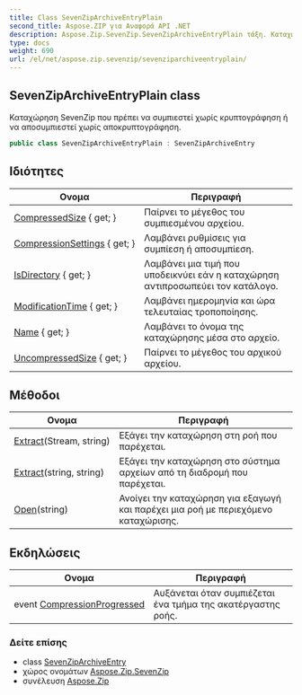 ```yaml
---
title: Class SevenZipArchiveEntryPlain
second_title: Aspose.ZIP για Αναφορά API .NET
description: Aspose.Zip.SevenZip.SevenZipArchiveEntryPlain τάξη. Καταχώρηση SevenZip που πρέπει να συμπιεστεί χωρίς κρυπτογράφηση ή να αποσυμπιεστεί χωρίς αποκρυπτογράφηση.
type: docs
weight: 690
url: /el/net/aspose.zip.sevenzip/sevenziparchiveentryplain/
---
```

## SevenZipArchiveEntryPlain class

Καταχώρηση SevenZip που πρέπει να συμπιεστεί χωρίς κρυπτογράφηση ή να αποσυμπιεστεί χωρίς αποκρυπτογράφηση.

```csharp
public class SevenZipArchiveEntryPlain : SevenZipArchiveEntry
```

## Ιδιότητες

| Ονομα | Περιγραφή |
| --- | --- |
| [CompressedSize](../../aspose.zip.sevenzip/sevenziparchiveentry/compressedsize/) { get; } | Παίρνει το μέγεθος του συμπιεσμένου αρχείου. |
| [CompressionSettings](../../aspose.zip.sevenzip/sevenziparchiveentry/compressionsettings/) { get; } | Λαμβάνει ρυθμίσεις για συμπίεση ή αποσυμπίεση. |
| [IsDirectory](../../aspose.zip.sevenzip/sevenziparchiveentry/isdirectory/) { get; } | Λαμβάνει μια τιμή που υποδεικνύει εάν η καταχώρηση αντιπροσωπεύει τον κατάλογο. |
| [ModificationTime](../../aspose.zip.sevenzip/sevenziparchiveentry/modificationtime/) { get; } | Λαμβάνει ημερομηνία και ώρα τελευταίας τροποποίησης. |
| [Name](../../aspose.zip.sevenzip/sevenziparchiveentry/name/) { get; } | Λαμβάνει το όνομα της καταχώρησης μέσα στο αρχείο. |
| [UncompressedSize](../../aspose.zip.sevenzip/sevenziparchiveentry/uncompressedsize/) { get; } | Παίρνει το μέγεθος του αρχικού αρχείου. |

## Μέθοδοι

| Ονομα | Περιγραφή |
| --- | --- |
| [Extract](../../aspose.zip.sevenzip/sevenziparchiveentry/extract/)(Stream, string) | Εξάγει την καταχώρηση στη ροή που παρέχεται. |
| [Extract](../../aspose.zip.sevenzip/sevenziparchiveentry/extract/)(string, string) | Εξάγει την καταχώρηση στο σύστημα αρχείων από τη διαδρομή που παρέχεται. |
| [Open](../../aspose.zip.sevenzip/sevenziparchiveentry/open/)(string) | Ανοίγει την καταχώρηση για εξαγωγή και παρέχει μια ροή με περιεχόμενο καταχώρισης. |

## Εκδηλώσεις

| Ονομα | Περιγραφή |
| --- | --- |
| event [CompressionProgressed](../../aspose.zip.sevenzip/sevenziparchiveentry/compressionprogressed/) | Αυξάνεται όταν συμπιέζεται ένα τμήμα της ακατέργαστης ροής. |

### Δείτε επίσης

* class [SevenZipArchiveEntry](../sevenziparchiveentry/)
* χώρος ονομάτων [Aspose.Zip.SevenZip](../../aspose.zip.sevenzip/)
* συνέλευση [Aspose.Zip](../../)


